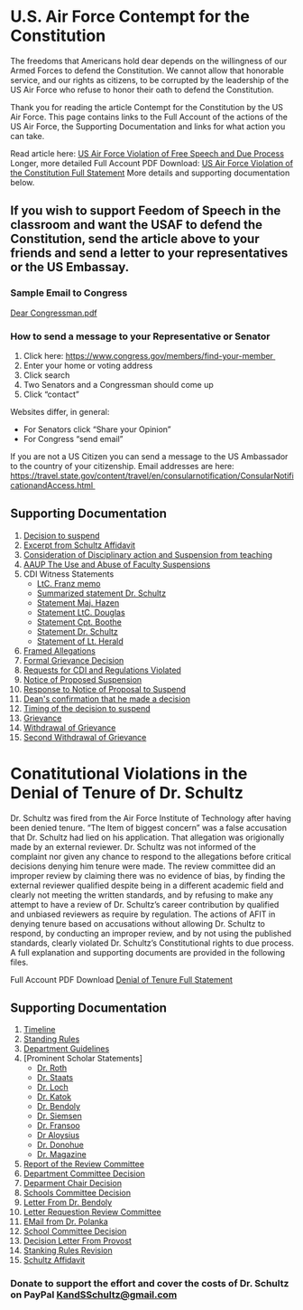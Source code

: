 # U.S. Air Force Contempt for the Constitution

The freedoms that Americans hold dear depends on the willingness of our Armed Forces to defend the Constitution. We cannot allow that honorable service, and our rights as citizens, to be corrupted by the leadership of the US Air Force who refuse to honor their oath to defend the Constitution. 

Thank you for reading the article Contempt for the Constitution by the US Air Force. This page contains links to the Full Account of the actions of the US Air Force, the Supporting Documentation and links for what action you can take.

Read article here: [US Air Force Violation of Free Speech and Due Process](/USAFViolationofFreeSpeechandDueProcess.pdf)
Longer, more detailed Full Account PDF Download: [US Air Force Violation of the Constitution Full Statement](/USAFContemptofConstitutionFullStatementofFacts.pdf)
More details and supporting documentation below.

## If you wish to support Feedom of Speech in the classroom and want the USAF to defend the Constitution, send the article above to your friends and send a letter to your representatives or the US Embassay. 

### Sample Email to Congress 
[Dear Congressman.pdf](/Dear_Congressman.pdf)

### How to send a message to your Representative or Senator 

1. Click here: https://www.congress.gov/members/find-your-member 
2. Enter your home or voting address 
3. Click search 
4. Two Senators and a Congressman should come up 
5. Click “contact” 

Websites differ, in general: 
- For Senators click “Share your Opinion” 
- For Congress “send email” 

If you are not a US Citizen you can send a message to the US Ambassador to the country of your citizenship. Email addresses are here: https://travel.state.gov/content/travel/en/consularnotification/ConsularNotificationandAccess.html 

## Supporting Documentation
1. [Decision to suspend](/SupportingDocuments/1DecisiontoSuspend.pdf) 
2. [Excerpt from Schultz Affidavit](/SupportingDocuments/2ExcerptfromSchultzAffidavit.pdf) 
3. [Consideration of Disciplinary action and Suspension from teaching](/SupportingDocuments/3ConsiderationofDisciplinaryActionandSuspensionfromTeaching.pdf)
4. [AAUP The Use and Abuse of Faculty Suspensions](/SupportingDocuments/4AAUPTheUseandAbuseofFacultySuspensions.pdf) 
5. CDI Witness Statements 
	- [LtC. Franz memo](/SupportingDocuments/5-1LtCFranzmemo.pdf)
	- [Summarized statement Dr. Schultz](/SupportingDocuments/5-2SummarizedstatementDrSchultz.pdf)
	- [Statement Maj. Hazen](/SupportingDocuments/5-3StatementMajHazen.pdf)
	- [Statement LtC. Douglas](/SupportingDocuments/5-4StatementLtCDouglas.pdf)
	- [Statement Cpt. Boothe](/SupportingDocuments/5-5StatementCptBoothe.pdf)
	- [Statement Dr. Schultz](/SupportingDocuments/5-6StatementDrSchultz.pdf)
	- [Statement of Lt. Herald](/SupportingDocuments/5-7StatementofLtHerald.pdf)
6. [Framed Allegations](/SupportingDocuments/6FramedAllegations.pdf) 
7. [Formal Grievance Decision](/SupportingDocuments/7FormalGrievanceDecision.pdf) 
8. [Requests for CDI and Regulations Violated](/SupportingDocuments/8RequestsforCDI.pdf)  
9. [Notice of Proposed Suspension](/SupportingDocuments/9NoticeofProposedSuspension.pdf)  
10. [Response to Notice of Proposal to Suspend](/SupportingDocuments/10ResponsetoProposedSuspension.pdf)  
11. [Dean's confirmation that he made a decision](/SupportingDocuments/11DeansConfirmation.pdf)  
12. [Timing of the decision to suspend](/SupportingDocuments/12TimingofDecisiontoSuspend.pdf)  
13. [Grievance](/SupportingDocuments/13Grievance.pdf)  
14. [Withdrawal of Grievance](/SupportingDocuments/14WithdrawalofGrievance.pdf)  
15. [Second Withdrawal of Grievance](/SupportingDocuments/15SecondWithdrawalofGrievance.pdf) 


# Conatitutional Violations in the Denial of Tenure of Dr. Schultz

Dr. Schultz was fired from the Air Force Institute of Technology after having been denied tenure. “The Item of biggest concern” was a false accusation that Dr. Schultz had lied on his application. That allegation was origionally made by an external reviewer. Dr. Schultz was not informed of the complaint nor given any chance to respond to the allegations before critical decisions denying him tenure were made. The review committee did an improper review by claiming there was no evidence of bias, by finding the external reviewer qualified despite being in a different academic field and clearly not meeting the written standards, and by refusing to make any attempt to have a review of Dr. Schultz’s career contribution by qualified and unbiased reviewers as require by regulation. The actions of AFIT in denying tenure based on accusations without allowing Dr. Schultz to respond, by conducting an improper review, and by not using the published standards, clearly violated Dr. Schultz’s Constitutional rights to due process. A full explanation and supporting documents are provided in the following files. 

Full Account PDF Download [Denial of Tenure Full Statement](Denial%20of%20Tenure%20Full%20Statement.pdf)
## Supporting Documentation
1. [Timeline](/1%20Timeline.xlsx)
2. [Standing Rules](/2%20StandingRules.pdf)
3. [Department Guidelines](/3%20Department%20Guidelines.pdf)
4. [Prominent Scholar Statements]
   	- [Dr. Roth](/AledaRoth.PDF)
	- [Dr. Staats](/BradStaats.pdf)
	- [Dr. Loch](/ChristophLoch.pdf)
	- [Dr. Katok](/ElenaKatok.pdf)
	- [Dr. Bendoly](/ElliotBendoly.pdf)
	- [Dr. Siemsen](/EnnoSiemsen.pdf)
	- [Dr. Fransoo](/JanFransoo.pdf)
	- [Dr Aloysius](/JohnAloysius.pdf)
	- [Dr. Donohue](/KarenDonohue.pdf)
	- [Dr. Magazine](/MikeMagazine.pdf)
6. [Report of the Review Committee](/5%20Report%20of%20the%20Review%20Committee.pdf)
7. [Department Committee Decision](/6%20DepartmentCommitteeDecision.pdf)
8. [Deparment Chair Decision](/7%20DeptChairDecision.pdf)
9. [Schools Committee Decision](/8%20SchoolCommitteeDecision1.pdf)
10. [Letter From Dr. Bendoly](/10%20LtrfromDr.Bendoly.pdf)
11. [Letter Requestion Review Committee](/11%20LtrRequestingReviewCommittee.pdf)
12. [EMail from Dr. Polanka](/12%20EmailfromDr.Polanka.msg)
13. [School Committee Decision](/13%20SchoolCommitteeDecision2.pdf)
14. [Decision Letter From Provost](/14%20DecisionletterfromProvost.pdf)
30. [Stanking Rules Revision](/30%20StandingRulesProposedRevision520July112017Full.pdf)
32. [Schultz Affidavit](/31%20SchultzAffidavit2pdf)


### Donate to support the effort and cover the costs of Dr. Schultz on PayPal KandSSchultz@gmail.com
